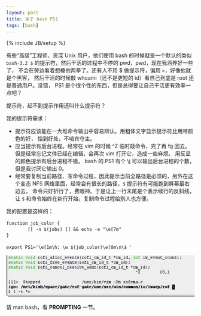 ```yaml
---
layout: post
title: 关于 bash PS1
tags: [bash]
---
```

{% include JB/setup %}

有些“高级”工程师、资深 Unix 用户，他们使用 bash 的时候就是一个默认的类似
`bash-3.2 $` 的提示符，然后干活的过程中不停的 pwd，pwd，现在我涵养好一些了，
不会在旁边看着想楱他两拳了。还有人不用 $ 做提示符，偏用 `>`，好像他就是个黑客，
然后干活的时候敲 whoami（还不是更短的 id）看自己到底是 root 还是普通用户。没错，
PS1 是个很个性的东西，但是总得要让自己干活更有效率一点吧？

提示符，起不到提示作用还叫什么提示符？

我的提示符需求：

- 提示符应该能在一大堆命令输出中容易辨认。用粗体文字显示提示符比用带颜色的好，
  恰到好处，不喧宾夺主。
- 应当提示有后台进程。经常在 vim 的时候 ^Z 临时敲命令，完了再 fg 回去。
  但是经常忘记文件已经在编辑，会再次 vim 打开它，造成一些麻烦。
  用反显的颜色提示有后台进程不错。 bash 的 PS1 有个 \j 可以输出后台进程的个数，
  但是我讨厌它输出 0。
- 经常要复制当前路径、写命令过程，因此提示当前全路径是必须的，另外在这个变态
  NFS 网络里面，经常会有很长的路径，`$` 提示符有可能跑到屏幕最右边去，
  命令只好折行了，费眼神。于是让上一行末尾是个表示续行的反斜线，让 `$`
  和命令始终在新行开始，复制命令过程给别人也方便。

我的配置是这样的：

    function job_color {
            [[ -n $(jobs) ]] && echo -e "\e[7m"
    }

    export PS1='\e[1m\h: \w $(job_color)\e[0m\n\$ '

<img src="/image/2007/PS1.jpg" alt="PS1" />

请 man bash，看 **PROMPTING** 一节。
